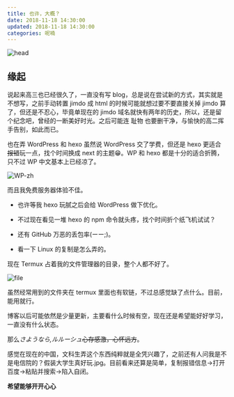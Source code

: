 ```yaml
---
title: 也许，大概？
date: 2018-11-18 14:30:00
updated: 2018-11-18 14:30:00 
categories: 呢喃
---
```


![head](/images/new-starting/head.webp)<!--more-->

## 缘起

说起来高三也已经很久了，一直没有写 blog，总是说在尝试新的方式，其实就是不想写，之前手动转置 jimdo 成 html 的时候可能就想过要不要直接关掉 jimdo 算了，但还是不忍心，毕竟单现在的 jimdo 域名就快有两年的历史，所以，还是留个纪念吧，曾经的一断美好时光。之后可能连 耻物 也要删干净，与愉快的高二挥手告别，如此而已。

也在弄 WordPress 和 hexo 虽然说 WordPress 交了学费，但还是 hexo 更适合~~报错~~玩一点，找个时间换成 next 的主题:grin:。WP 和 hexo 都是十分的适合折腾，只不过 WP 中文基本上已经凉了。

![WP-zh](/images/new-starting/wordpress-zhCN.webp)

而且我免费服务器体验不佳。

+ 也许等我 hexo 玩腻之后会给 WordPress 做下优化。

+ 不过现在看见一堆 hexo 的 npm 命令就头疼，找个时间折个纸飞机试试？

+ 还有 GitHub 万恶的丢包率(ーー;)。

+ 看一下 Linux 的复制是怎么弄的。

现在 Termux 占着我的文件管理器的目录，整个人都不好了。

![file](/images/new-starting/file.webp)

虽然经常用到的文件夹在 termux 里面也有软链，不过总感觉缺了点什么。目前，能用就行。

博客以后可能依然是少量更新，主要看什么时候有空，现在还是希望能好好学习，一直没有什么状态。

那么*さようなら,ルルーシュ*~~心存感激，心怀远方~~。

感觉在现在的中国，文科生弄这个东西纯粹就是全凭兴趣了，之前还有人问我是不是电信院的？假装大学生真好玩.jpg。目前看来还算是简单，复制报错信息→打开百度→粘贴并搜索→陷入自闭。

**希望能够开开心心**